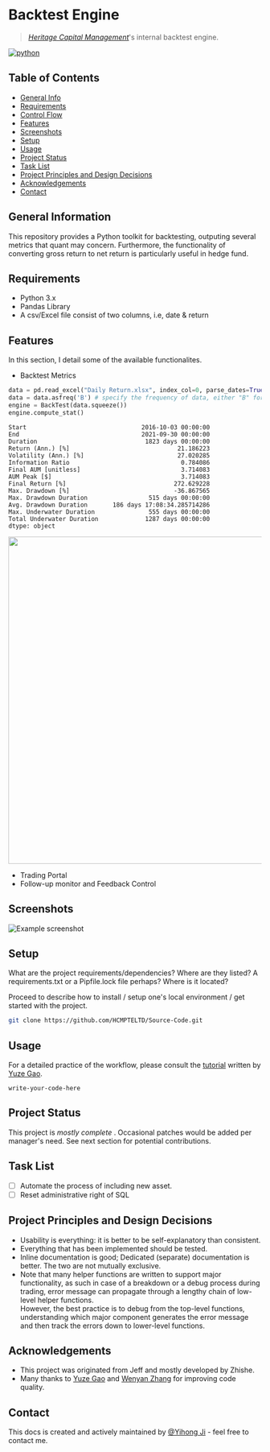 # Backtest Engine
> [_Heritage Capital Management_](https://hcm.com.sg/)'s internal backtest engine.
<!-- buttons -->
<p align="left">
    <a href="https://www.python.org/">
        <img src="https://img.shields.io/badge/python-v3-brightgreen.svg"
            alt="python"></a> &nbsp;
</p>

## Table of Contents
* [General Info](#general-information)
* [Requirements](#requirements)
* [Control Flow](#control-flow)
* [Features](#features)
* [Screenshots](#screenshots)
* [Setup](#setup)
* [Usage](#usage)
* [Project Status](#project-status)
* [Task List](#task-list)
* [Project Principles and Design Decisions](#project-principles-and-design-decisions)
* [Acknowledgements](#acknowledgements)
* [Contact](#contact)
<!-- * [License](#license) -->


## General Information
This repository provides a Python toolkit for backtesting, outputing several metrics that quant may concern. 
Furthermore, the functionality of converting gross return to net return is particularly useful in hedge fund.

## Requirements
- Python 3.x
- Pandas Library
- A csv/Excel file consist of two columns, i.e, date & return



## Features
In this section, I detail some of the available functionalites. 

- Backtest Metrics
```python
data = pd.read_excel("Daily Return.xlsx", index_col=0, parse_dates=True)
data = data.asfreq('B') # specify the frequency of data, either "B" for business day frequency or "M" for monthly frequency
engine = BackTest(data.squeeze())
engine.compute_stat()
```

```plaintext
Start                                2016-10-03 00:00:00
End                                  2021-09-30 00:00:00
Duration                              1823 days 00:00:00
Return (Ann.) [%]                              21.186223
Volatility (Ann.) [%]                          27.020285
Information Ratio                               0.784086
Final AUM [unitless]                            3.714083
AUM Peak [$]                                    3.714083
Final Return [%]                              272.629228
Max. Drawdown [%]                             -36.867565
Max. Drawdown Duration                 515 days 00:00:00
Avg. Drawdown Duration       186 days 17:08:34.285714286
Max. Underwater Duration               555 days 00:00:00
Total Underwater Duration             1287 days 00:00:00
dtype: object
```
<img width="650" src="https://github.com/waitaminutewhoareyou/BackTest/blob/main/myplot.png">

- Trading Portal
- Follow-up monitor and Feedback Control



## Screenshots
![Example screenshot](./img/screenshot.png)
<!-- If you have screenshots you'd like to share, include them here. -->


## Setup
What are the project requirements/dependencies? Where are they listed? A requirements.txt or a Pipfile.lock file perhaps? Where is it located?

Proceed to describe how to install / setup one's local environment / get started with the project.

```bash
git clone https://github.com/HCMPTELTD/Source-Code.git
```

## Usage
For a detailed practice of the workflow, please consult the [tutorial](examples.com) written by [Yuze Gao](https://github.com/Gxxzx).

`write-your-code-here`


## Project Status
This project is _mostly_ _complete_ . Occasional patches would be added per manager's need. See next section for potential contributions.


## Task List 
- [ ] Automate the process of including new asset.
- [ ] Reset administrative right of SQL 
## Project Principles and Design Decisions

-   Usability is everything: it is better to be self-explanatory than consistent.
-   Everything that has been implemented should be tested.
-   Inline documentation is good; Dedicated (separate) documentation is better.
    The two are not mutually exclusive.
-   Note that many helper functions are written to support major functionality, as such in case of a breakdown or a debug process during trading, error message can propagate through a lengthy chain of low-level helper functions.  <br />
    However, the best practice is to debug from the top-level functions, understanding which major component generates the error message and then track the errors down to lower-level functions.


## Acknowledgements
- This project was originated from Jeff and mostly developed by Zhishe.
- Many thanks to [Yuze Gao](https://github.com/Gxxzx) and [Wenyan Zhang](https://github.com/pikajiu7) for improving code quality.


## Contact
This docs is created and actively maintained by [@Yihong Ji](https://github.com/WittgensteinInHisYouth) - feel free to contact me.



<!-- Optional -->
<!-- ## License -->
<!-- This project is open source and available under the [... License](). -->

<!-- You don't have to include all sections - just the one's relevant to your project -->
